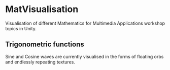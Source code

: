 # MatVisualisation
Visualisation of different Mathematics for Multimedia Applications workshop topics in Unity.

## Trigonometric functions
Sine and Cosine waves are currently visualised in the forms of floating orbs and endlessly repeating textures.
